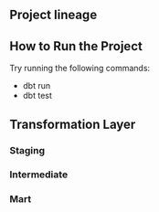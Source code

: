 ## Project lineage
<!-- ![dbt_lineage](asset/) -->

## How to Run the Project
Try running the following commands:
- dbt run
- dbt test


## Transformation Layer

### Staging

### Intermediate

### Mart
